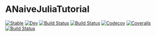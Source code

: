 # ANaiveJuliaTutorial

[![Stable](https://img.shields.io/badge/docs-stable-blue.svg)](https://singularitti.github.io/ANaiveJuliaTutorial.jl/stable)
[![Dev](https://img.shields.io/badge/docs-dev-blue.svg)](https://singularitti.github.io/ANaiveJuliaTutorial.jl/dev)
[![Build Status](https://travis-ci.com/singularitti/ANaiveJuliaTutorial.jl.svg?branch=master)](https://travis-ci.com/singularitti/ANaiveJuliaTutorial.jl)
[![Build Status](https://ci.appveyor.com/api/projects/status/github/singularitti/ANaiveJuliaTutorial.jl?svg=true)](https://ci.appveyor.com/project/singularitti/ANaiveJuliaTutorial-jl)
[![Codecov](https://codecov.io/gh/singularitti/ANaiveJuliaTutorial.jl/branch/master/graph/badge.svg)](https://codecov.io/gh/singularitti/ANaiveJuliaTutorial.jl)
[![Coveralls](https://coveralls.io/repos/github/singularitti/ANaiveJuliaTutorial.jl/badge.svg?branch=master)](https://coveralls.io/github/singularitti/ANaiveJuliaTutorial.jl?branch=master)
[![Build Status](https://api.cirrus-ci.com/github/singularitti/ANaiveJuliaTutorial.jl.svg)](https://cirrus-ci.com/github/singularitti/ANaiveJuliaTutorial.jl)
